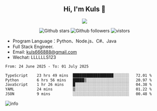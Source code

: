 <h2 align="center"> Hi, I'm Kuls 👋 </h2>
<p align="center">
    <p align="center">
        <img src=" https://avatars.githubusercontent.com/u/42165104?s=460&u=5c7fbf0bce7d4b38a15a44676e6f64b529e47598&v=4"/>
    </p>
    <p align="center">
      <img src="https://img.shields.io/github/stars/hellokuls?style=social" alt="Github stars" />
      <img src="https://img.shields.io/github/followers/hellokuls?style=social" alt="Github followers" />
      <img src="https://visitor-badge.glitch.me/badge?page_id=hellokuls.readme" alt="vistors" />
    </p>
</p>

- Program Language：Python、Node.js、C#、Java
- Full Stack Engineer.
- Email: kuls666888@gmail.com
- Wechat: LLLLLLS123

<!--START_SECTION:waka-->

```txt
From: 24 June 2025 - To: 01 July 2025

TypeScript    23 hrs 49 mins  ██████████████████░░░░░░░   72.01 %
Python        6 hrs 56 mins   █████▒░░░░░░░░░░░░░░░░░░░   20.97 %
JavaScript    1 hr 26 mins    █░░░░░░░░░░░░░░░░░░░░░░░░   04.38 %
YAML          24 mins         ▒░░░░░░░░░░░░░░░░░░░░░░░░   01.22 %
JSON          9 mins          ░░░░░░░░░░░░░░░░░░░░░░░░░   00.48 %
```

<!--END_SECTION:waka-->

![info](https://github-readme-stats.vercel.app/api?username=hellokuls&show_icons=true&count_private=true&hide=prs&theme=default_repocard)


